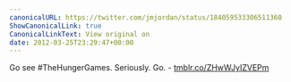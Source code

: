```yaml
---
canonicalURL: https://twitter.com/jmjordan/status/184059533306511360
ShowCanonicalLink: true
CanonicalLinkText: View original on
date: 2012-03-25T23:29:47+00:00
---
```

Go see #TheHungerGames. Seriously. Go. - [tmblr.co/ZHwWJyIZVEPm](http://tmblr.co/ZHwWJyIZVEPm)